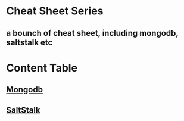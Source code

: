 # Cheat Sheet Series

## a bounch of cheat sheet, including mongodb, saltstalk etc

# Content Table


## [Mongodb]()

## [SaltStalk]()